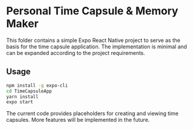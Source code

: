 # Personal Time Capsule & Memory Maker

This folder contains a simple Expo React Native project to serve as the basis for the time capsule application. The implementation is minimal and can be expanded according to the project requirements.

## Usage

```bash
npm install -g expo-cli
cd TimeCapsuleApp
yarn install
expo start
```

The current code provides placeholders for creating and viewing time capsules.
More features will be implemented in the future.
